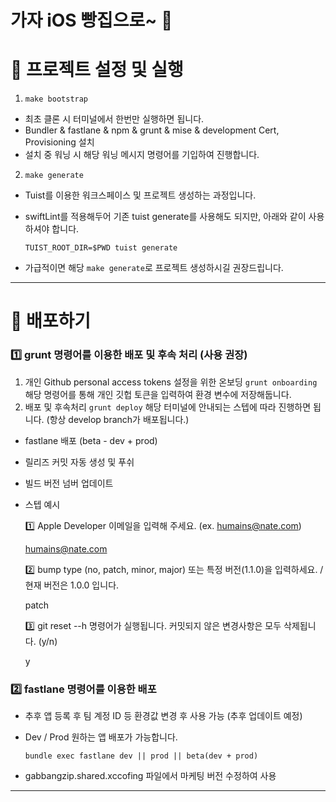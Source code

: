 # 가자 iOS 빵집으로~ 🍞

# 🤖 프로젝트 설정 및 실행
1. `make bootstrap`
  - 최초 클론 시 터미널에서 한번만 실행하면 됩니다.
  - Bundler & fastlane & npm & grunt & mise & development Cert, Provisioning 설치
  - 설치 중 워닝 시 해당 워닝 메시지 명령어를 기입하여 진행합니다.
2. `make generate`
  - Tuist를 이용한 워크스페이스 및 프로젝트 생성하는 과정입니다.
  - swiftLint를 적용해두어 기존 tuist generate를 사용해도 되지만, 아래와 같이 사용하셔야 합니다.
    
    `TUIST_ROOT_DIR=$PWD tuist generate`
  - 가급적이면 해당 `make generate`로 프로젝트 생성하시길 권장드립니다.
***
# 🚀 배포하기
### 1️⃣ grunt 명령어를 이용한 배포 및 후속 처리 (사용 권장)
1. 개인 Github personal access tokens 설정을 위한 온보딩
    `grunt onboarding` 
    해당 명령어를 통해 개인 깃헙 토큰을 입력하여 환경 변수에 저장해둡니다.
2. 배포 및 후속처리
    `grunt deploy`
    해당 터미널에 안내되는 스텝에 따라 진행하면 됩니다. (항상 develop branch가 배포됩니다.)
- fastlane 배포 (beta - dev + prod)
- 릴리즈 커밋 자동 생성 및 푸쉬
- 빌드 버전 넘버 업데이트
- 스텝 예시

  1️⃣ Apple Developer 이메일을 입력해 주세요. (ex. humains@nate.com)

  humains@nate.com

  2️⃣ bump type (no, patch, minor, major) 또는 특정 버전(1.1.0)을 입력하세요. / 현재 버전은 1.0.0 입니다.

  patch

  3️⃣ git reset --h 명령어가 실행됩니다. 커밋되지 않은 변경사항은 모두 삭제됩니다. (y/n)

  y

### 2️⃣ fastlane 명령어를 이용한 배포
  - 추후 앱 등록 후 팀 계정 ID 등 환경값 변경 후 사용 가능 (추후 업데이트 예정)
  - Dev / Prod 원하는 앱 배포가 가능합니다.

    `bundle exec fastlane dev || prod || beta(dev + prod)`
  - gabbangzip.shared.xccofing 파일에서 마케팅 버전 수정하여 사용
***